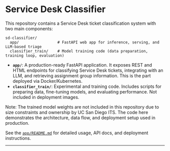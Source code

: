 # Service Desk Classifier

This repository contains a Service Desk ticket classification system with two main components:

```
sd-classifier/
  app/                 # FastAPI web app for inference, serving, and LLM-based triage
  classifier_train/    # Model training code (data preparation, training loop, evaluation)
```

* **`app/`**: A production-ready FastAPI application. It exposes REST and HTML endpoints for classifying Service Desk tickets, integrating with an LLM, and retrieving assignment group information. This is the part deployed via Docker/Kubernetes.
* **`classifier_train/`**: Experimental and training code. Includes scripts for preparing data, fine-tuning models, and evaluating performance. Not included in deployment images.


Note: The trained model weights are not included in this repository due to size constraints and ownership by UC San Diego ITS. The code here demonstrates the architecture, data flow, and deployment setup used in production.

See the [`app/README.md`](./app/README.md) for detailed usage, API docs, and deployment instructions.

---
